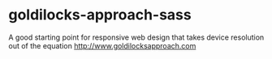 goldilocks-approach-sass
========================

A good starting point for responsive web design that takes device resolution out of the equation http://www.goldilocksapproach.com
